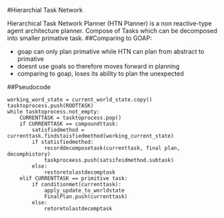 #Hierarchial Task Network

Hierarchical Task Network Planner (HTN Planner) is a non reactive-type agent architecture planner.
Compose of Tasks which can be decomposed into smaller primative task.
##Comparing to GOAP:
* goap can only plan primative while HTN can plan from abstract to primative
* doesnt use goals so therefore moves forward in planning
* comparing to goap, loses its ability to plan the unexpected

##Pseudocode
```
working_word_state = current_world_state.copy()
tasktoprocess.push(ROOTTASK)
while tasktoprocess.not_empty:
	CURRENTTASK = tasktoprocess.pop()
	if CURRENTTASK == compoundttask:
		satisfiedmethod = currenttask.findstaisfiedmethod(working_current_state)
		if statisfiedmethod:
			recorddecomposetask(currenttask, final plan, decomphistory)
			taskproceess.push(satsifeidmethod.subtask)
		else:
			restoretolastdecomptask
	elif CURRENTTASK == primitive task:
		if conditionmet(currenttask):
			apply_update_to_worldstate
			FinalPlan.push(currenttask)
		else:	
			retoretolastdecomptask
```
